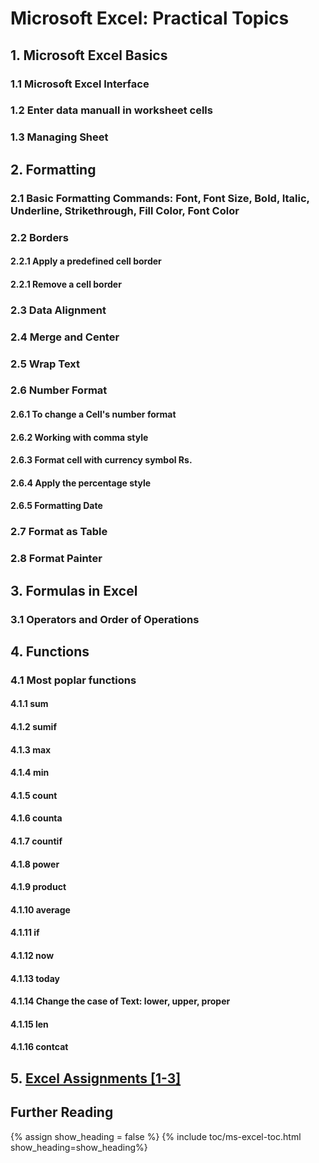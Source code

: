# Microsoft Excel: Practical Topics

## 1. Microsoft Excel Basics

### 1.1 Microsoft Excel Interface

### 1.2 Enter data manuall in worksheet cells

### 1.3 Managing Sheet

## 2. Formatting

### 2.1 Basic Formatting Commands: Font, Font Size, Bold, Italic, Underline, Strikethrough, Fill Color, Font Color

### 2.2 Borders

#### 2.2.1 Apply a predefined cell border
#### 2.2.1 Remove a cell border

### 2.3 Data Alignment

### 2.4 Merge and Center

### 2.5 Wrap Text

<script async src="https://pagead2.googlesyndication.com/pagead/js/adsbygoogle.js?client=ca-pub-1602443888929206"
     crossorigin="anonymous"></script>
<ins class="adsbygoogle"
     style="display:block; text-align:center;"
     data-ad-layout="in-article"
     data-ad-format="fluid"
     data-ad-client="ca-pub-1602443888929206"
     data-ad-slot="6296238623"></ins>
<script>
     (adsbygoogle = window.adsbygoogle || []).push({});
</script>

### 2.6 Number Format

#### 2.6.1 To change a Cell's number format
#### 2.6.2 Working with comma style
#### 2.6.3 Format cell with currency symbol Rs.
#### 2.6.4 Apply the percentage style
#### 2.6.5 Formatting Date

### 2.7 Format as Table

### 2.8 Format Painter

## 3. Formulas in Excel

### 3.1 Operators and Order of Operations

## 4. Functions

### 4.1 Most poplar functions

#### 4.1.1 sum
#### 4.1.2 sumif
#### 4.1.3 max
#### 4.1.4 min
#### 4.1.5 count
#### 4.1.6 counta
#### 4.1.7 countif
#### 4.1.8 power
#### 4.1.9 product
#### 4.1.10 average
#### 4.1.11 if
#### 4.1.12 now
#### 4.1.13 today
#### 4.1.14 Change the case of Text: lower, upper, proper
#### 4.1.15 len
#### 4.1.16 contcat

## 5. [Excel Assignments [1-3]](https://yasirbhutta.github.io/ms-excel/assignments/)

<script async src="https://pagead2.googlesyndication.com/pagead/js/adsbygoogle.js?client=ca-pub-1602443888929206"
     crossorigin="anonymous"></script>
<ins class="adsbygoogle"
     style="display:block; text-align:center;"
     data-ad-layout="in-article"
     data-ad-format="fluid"
     data-ad-client="ca-pub-1602443888929206"
     data-ad-slot="6296238623"></ins>
<script>
     (adsbygoogle = window.adsbygoogle || []).push({});
</script>

## Further Reading

{% assign show_heading = false %}
{% include toc/ms-excel-toc.html show_heading=show_heading%}